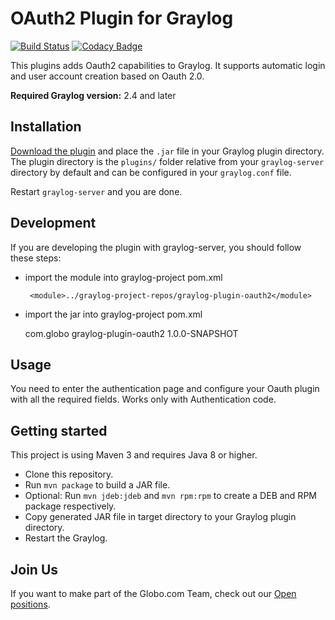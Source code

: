 # OAuth2 Plugin for Graylog

[![Build Status](https://travis-ci.org/globocom/graylog-plugin-oauth2.svg?branch=master)](https://travis-ci.org/globocom/graylog-plugin-oauth2) [![Codacy Badge](https://api.codacy.com/project/badge/Grade/cb9d46aefdbb40a7a026b9156ab8db21)](https://www.codacy.com/app/igorcavalcante/graylog-plugin-oauth2?utm_source=github.com&amp;utm_medium=referral&amp;utm_content=globocom/graylog-plugin-oauth2&amp;utm_campaign=Badge_Grade)

This plugins adds Oauth2 capabilities to Graylog. It supports automatic login and user account creation based on Oauth 2.0.

**Required Graylog version:** 2.4 and later

## Installation

[Download the plugin](https://github.com/none/releases)
and place the `.jar` file in your Graylog plugin directory. The plugin directory
is the `plugins/` folder relative from your `graylog-server` directory by default
and can be configured in your `graylog.conf` file.

Restart `graylog-server` and you are done.

## Development

If you are developing the plugin with graylog-server, you should follow these steps:

* import the module into graylog-project pom.xml

       <module>../graylog-project-repos/graylog-plugin-oauth2</module>

* import the jar into graylog-project pom.xml

    <dependency>
        <groupId>com.globo</groupId>
        <artifactId>graylog-plugin-oauth2</artifactId>
        <version>1.0.0-SNAPSHOT</version>
    </dependency>

## Usage

You need to enter the authentication page and configure your Oauth plugin with all the required fields.
Works only with Authentication code.

## Getting started

This project is using Maven 3 and requires Java 8 or higher.

* Clone this repository.
* Run `mvn package` to build a JAR file.
* Optional: Run `mvn jdeb:jdeb` and `mvn rpm:rpm` to create a DEB and RPM package respectively.
* Copy generated JAR file in target directory to your Graylog plugin directory.
* Restart the Graylog.

## Join Us

If you want to make part of the Globo.com Team, check out our [Open positions](https://talentos.globo.com/#/oportunidades).